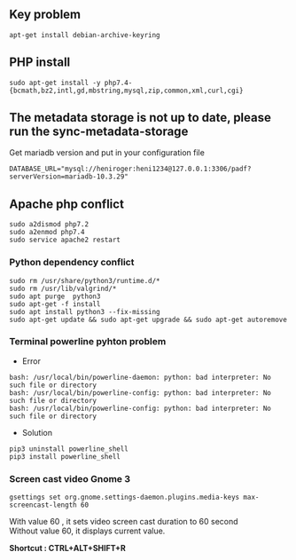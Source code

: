

## Key problem
```
apt-get install debian-archive-keyring
```
## PHP install
```
sudo apt-get install -y php7.4-{bcmath,bz2,intl,gd,mbstring,mysql,zip,common,xml,curl,cgi}
```
## The metadata storage is not up to date, please run the sync-metadata-storage 
Get mariadb version and put in your configuration file
```
DATABASE_URL="mysql://heniroger:heni1234@127.0.0.1:3306/padf?serverVersion=mariadb-10.3.29"
```

## Apache php conflict
```
sudo a2dismod php7.2
sudo a2enmod php7.4
sudo service apache2 restart
```
### Python dependency conflict

```
sudo rm /usr/share/python3/runtime.d/*
sudo rm /usr/lib/valgrind/*
sudo apt purge  python3
sudo apt-get -f install
sudo apt install python3 --fix-missing
sudo apt-get update && sudo apt-get upgrade && sudo apt-get autoremove
```

### Terminal powerline pyhton problem
- Error
```
bash: /usr/local/bin/powerline-daemon: python: bad interpreter: No such file or directory
bash: /usr/local/bin/powerline-config: python: bad interpreter: No such file or directory
bash: /usr/local/bin/powerline-config: python: bad interpreter: No such file or directory

```
- Solution

```
pip3 uninstall powerline_shell
pip3 install powerline_shell
```

### Screen cast video Gnome 3
```
gsettings set org.gnome.settings-daemon.plugins.media-keys max-screencast-length 60
```
With value 60 , it sets video screen cast duration to 60 second \
Without value 60, it displays current value. 

**Shortcut : CTRL+ALT+SHIFT+R**
